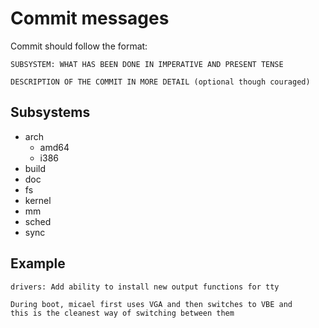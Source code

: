 # Commit messages

Commit should follow the format:

```
SUBSYSTEM: WHAT HAS BEEN DONE IN IMPERATIVE AND PRESENT TENSE

DESCRIPTION OF THE COMMIT IN MORE DETAIL (optional though couraged)
```

## Subsystems
* arch
   * amd64
   * i386
* build
* doc
* fs
* kernel
* mm
* sched
* sync

## Example

```
drivers: Add ability to install new output functions for tty

During boot, micael first uses VGA and then switches to VBE and
this is the cleanest way of switching between them
```
